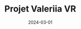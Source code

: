 ---
title: Projet Valeriia VR
date: 2024-03-01
taxonomy: UX.UI DESIGN
slug: valeriia
dividerDate: ........................
dividerTaxonomy: ..................
thumbnail: valeriia/thumbnail_valeriia.png
coverImage: rencontres_by_CA/thumbnail_detail.svg


problematic: "This project was launched by an MMI teacher sudying 'art'ivism'. The goal raise awareness on the condition of ukranian women immigrant in France, in a small exhibition organised by the university. We chose a VR experience to immerse visitors in their eyes."

content:
  titleSection:
    - taxonomy: DEVELOPMENT - UX.DESIGN
    - people: 6
    - duration: 1
  thinkingSection:
    pains:
      - Emotional project that should imprint our message but not exploit Valeriia's pain
      - Never tried VR using Unity + very short project
      - VR can induse motion sickness due to UX, performance and eye sensitivities
    solutions:
      - "Let Valeriia tell her story, and let her approve & narate the experience."
      - Focused a whole day on documentation and question more experience peers.
      - Static scenes <only 360°> + optimize models to keep frame rate above 60fps
  processSection:
    - percent:
      - top:
        - icon: icon-20-percent.svg
        - text: "We interviewed Valeriia. She told us a story that focused on the fear she felt one night for her and her kid, during her journey. We chose the theme of light and darkness. The light of the headlight she saw in the night, the darkness of war and fear and the light of hope."
      - img: valeriia/moodboard.png
    - percent:
      - top:
        - icon: icon-50-percent.svg
        - text: "We established a moodboard, taking into account our limited time, limited expertise in 3D and low performances of the VR headset."
      - img: valeriia/storyboard.jpg
    - percent:
      - top:
        - icon: icon-80-percent.svg 
        - text: "A long phase of building and testing started, building the 4 scenes simontanously going mvp by mvp."
      - img: valeriia/percent50.gif
    - percent:
      - top:
        - icon: icon-100-percent.svg 
        - text: "We finally created a physical installation for the actual exhibition. With big cubes we surrounded the visitor to isolate them and mimic the debris of a bombed city and colored them in bright yellow and black to show our light and darkness message."
      - img: valeriia/percent20.png
  gallerySection:
    logo:
    screenCenter: 
      - valeriia/asset_1.jpg
      - valeriia/asset_2.jpg
    screenRight:
      - valeriia/asset_3.jpg
      - valeriia/asset_4.jpg
      - valeriia/asset_5.jpg
      - valeriia/asset_6.jpg
    assets:
 
  learningSection:
            - Setting and working on a new device 
            - Use 3D in a new project with Unity and Blender
            - Create an artistic installation that goes with the experience
            - Use spray paint... ^^

nextProject: papa-s-vanitas/
nextProjectName: Papa's Vanitas
nextProjectthumbnail: papa-s-vanitas/next_image.svg

footer_version: sticky
---